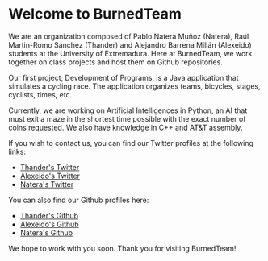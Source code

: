 # Welcome to BurnedTeam
We are an organization composed of Pablo Natera Muñoz (Natera), Raúl Martin-Romo Sánchez (Thander) and Alejandro Barrena Millán (Alexeido) students at the University of Extremadura. Here at BurnedTeam, we work together on class projects and host them on Github repositories.

Our first project, Development of Programs, is a Java application that simulates a cycling race. The application organizes teams, bicycles, stages, cyclists, times, etc.

Currently, we are working on Artificial Intelligences in Python, an AI that must exit a maze in the shortest time possible with the exact number of coins requested. We also have knowledge in C++ and AT&T assembly.

If you wish to contact us, you can find our Twitter profiles at the following links:
- [Thander's Twitter](https://twitter.com/mipichula11)
- [Alexeido's Twitter](twitter.com/minepejpg)
- [Natera's Twitter](twitter.com/Im_Natera)

You can also find our Github profiles here:
- [Thander's Github](https://github.com/Thander11)
- [Alexeido's Github](https://github.com/Alexeido)
- [Natera's Github](https://github.com/Nateram)

We hope to work with you soon. Thank you for visiting BurnedTeam!
